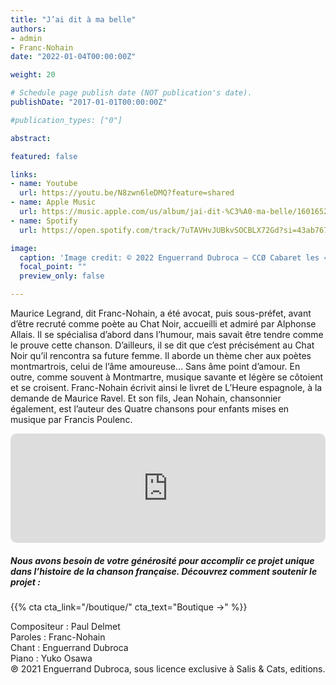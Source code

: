 ```yaml
---
title: "J’ai dit à ma belle"
authors:
- admin
- Franc-Nohain
date: "2022-01-04T00:00:00Z"

weight: 20

# Schedule page publish date (NOT publication's date).
publishDate: "2017-01-01T00:00:00Z"

#publication_types: ["0"]

abstract: 

featured: false

links:
- name: Youtube
  url: https://youtu.be/N8zwn6leDMQ?feature=shared
- name: Apple Music
  url: https://music.apple.com/us/album/jai-dit-%C3%A0-ma-belle/1601652314?i=1601652329
- name: Spotify
  url: https://open.spotify.com/track/7uTAVHvJUBkvSOCBLX72Gd?si=43ab767191364a45

image:
  caption: 'Image credit: © 2022 Enguerrand Dubroca – CCØ Cabaret les « Quat’Z-Arts » boulevard de Clichy, éditions L.L. – Paris Collections / Musée Carnavalet'
  focal_point: ""
  preview_only: false

---
```


Maurice Legrand, dit Franc-Nohain, a été avocat, puis sous-préfet, avant d’être recruté comme poète au Chat Noir, accueilli et admiré par Alphonse Allais. Il se spécialisa d’abord dans l’humour, mais savait être tendre comme le prouve cette chanson. D’ailleurs, il se dit que c’est précisément au Chat Noir qu’il rencontra sa future femme. Il aborde un thème cher aux poètes montmartrois, celui de l’âme amoureuse… Sans âme point d’amour. En outre, comme souvent à Montmartre, musique savante et légère se côtoient et se croisent. Franc-Nohain écrivit ainsi le livret de L’Heure espagnole, à la demande de Maurice Ravel. Et son fils, Jean Nohain, chansonnier également, est l’auteur des Quatre chansons pour enfants mises en musique par Francis Poulenc.


<iframe allow="autoplay *; encrypted-media *; fullscreen *; clipboard-write" frameborder="0" height="175" style="width:100%;max-width:720px;overflow:hidden;border-radius:10px;" sandbox="allow-forms allow-popups allow-same-origin allow-scripts allow-storage-access-by-user-activation allow-top-navigation-by-user-activation" src="https://embed.music.apple.com/us/album/jai-dit-%C3%A0-ma-belle/1601652314?i=1601652329"></iframe>

##### Nous avons besoin de votre générosité pour accomplir ce projet unique dans l’histoire de la chanson française. Découvrez comment soutenir le projet :
{{% cta cta_link="/boutique/" cta_text="Boutique →" %}}

<p>Compositeur : Paul Delmet <br>
Paroles : Franc-Nohain<br>
Chant : Enguerrand Dubroca<br>
Piano : Yuko Osawa<br>
℗ 2021 Enguerrand Dubroca, sous licence exclusive à Salis & Cats, editions.</p>


